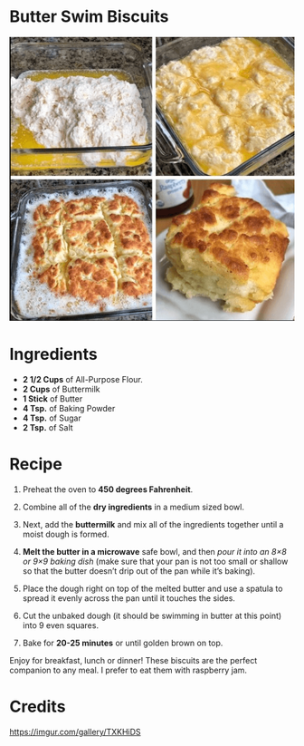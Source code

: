 # Butter Swim Biscuits

![Butter Swim Biscuits](./butter_swim_biscuits.png)

# Ingredients

* **2 1/2 Cups** of All-Purpose Flour.
* **2 Cups** of Buttermilk
* **1 Stick** of Butter
* **4 Tsp.** of Baking Powder
* **4 Tsp.** of Sugar
* **2 Tsp.** of Salt

# Recipe

1. Preheat the oven to **450 degrees Fahrenheit**.

1. Combine all of the **dry ingredients** in a medium sized bowl.

1. Next, add the **buttermilk** and mix all of the ingredients together until a moist dough is formed.

1. **Melt the butter in a microwave** safe bowl, and then *pour it into an 8×8 or 9×9 baking dish* (make sure that your pan is not too small or shallow so that the butter doesn’t drip out of the pan while it’s baking).

1. Place the dough right on top of the melted butter and use a spatula to spread it evenly across the pan until it touches the sides.

1. Cut the unbaked dough (it should be swimming in butter at this point) into 9 even squares.

1. Bake for **20-25 minutes** or until golden brown on top.

Enjoy for breakfast, lunch or dinner! These biscuits are the perfect companion to any meal. I prefer to eat them with raspberry jam.

# Credits

https://imgur.com/gallery/TXKHiDS
